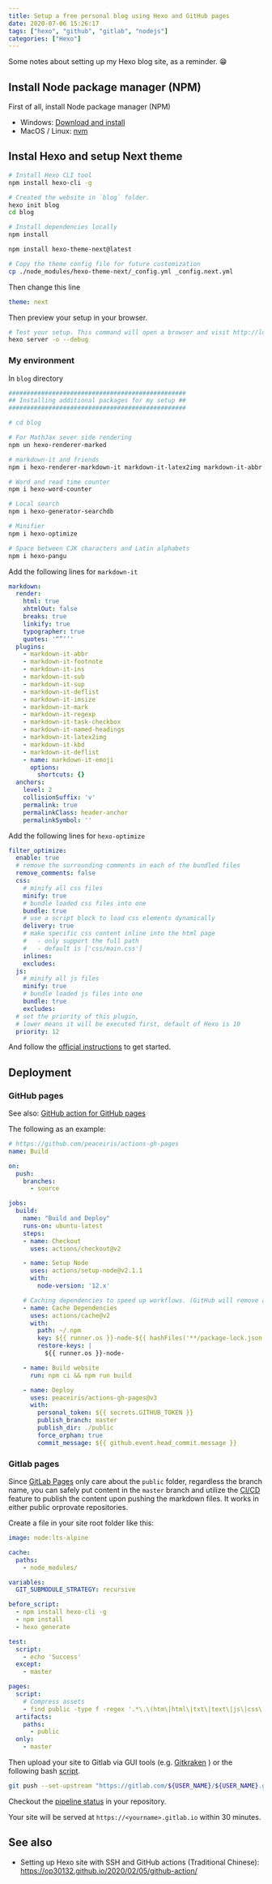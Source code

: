 ```yaml
---
title: Setup a free personal blog using Hexo and GitHub pages
date: 2020-07-06 15:26:17
tags: ["hexo", "github", "gitlab", "nodejs"]
categories: ["Hexo"]
---
```


Some notes about setting up my Hexo blog site, as a reminder. 😁

<!-- more -->

## Install Node package manager (NPM)

First of all, install Node package manager (NPM)

- Windows: [Download and install](https://nodejs.org/en/download/)
- MacOS / Linux: [nvm](https://github.com/nvm-sh/nvm)

## Instal Hexo and setup Next theme

```bash
# Install Hexo CLI tool
npm install hexo-cli -g

# Created the website in `blog` folder.
hexo init blog
cd blog

# Install dependencies locally
npm install

npm install hexo-theme-next@latest

# Copy the theme config file for future customization
cp ./node_modules/hexo-theme-next/_config.yml _config.next.yml
```

Then change this line

```yml _config.yml
theme: next
```

Then preview your setup in your browser.

```bash
# Test your setup. This command will open a browser and visit http://localhost:4000. Ctrl+C to exit
hexo server -o --debug
```

### My environment

In `blog` directory

```bash
#################################################
## Installing additional packages for my setup ##
#################################################

# cd blog

# For MathJax sever side rendering
npm un hexo-renderer-marked

# markdown-it and friends
npm i hexo-renderer-markdown-it markdown-it-latex2img markdown-it-abbr markdown-it-deflist markdown-it-emoji markdown-it-footnote markdown-it-imsize markdown-it-ins markdown-it-mark markdown-it-named-headings markdown-it-regexp markdown-it-sub markdown-it-sup markdown-it-task-checkbox markdown-it-kbd

# Word and read time counter
npm i hexo-word-counter

# Local search
npm i hexo-generator-searchdb

# Minifier
npm i hexo-optimize

# Space between CJK characters and Latin alphabets
npm i hexo-pangu
```

Add the following lines for `markdown-it`

```yml _config.yml
markdown:
  render:
    html: true
    xhtmlOut: false
    breaks: true
    linkify: true
    typographer: true
    quotes: '“”‘’'
  plugins:
    - markdown-it-abbr
    - markdown-it-footnote
    - markdown-it-ins
    - markdown-it-sub
    - markdown-it-sup
    - markdown-it-deflist
    - markdown-it-imsize
    - markdown-it-mark
    - markdown-it-regexp
    - markdown-it-task-checkbox
    - markdown-it-named-headings
    - markdown-it-latex2img
    - markdown-it-kbd
    - markdown-it-deflist
    - name: markdown-it-emoji
      options:
        shortcuts: {}
  anchors:
    level: 2
    collisionSuffix: 'v'
    permalink: true
    permalinkClass: header-anchor
    permalinkSymbol: ''
```

Add the following lines for `hexo-optimize`
```yml _config.yml
filter_optimize:
  enable: true
  # remove the surrounding comments in each of the bundled files
  remove_comments: false
  css:
    # minify all css files
    minify: true
    # bundle loaded css files into one
    bundle: true
    # use a script block to load css elements dynamically
    delivery: true
    # make specific css content inline into the html page
    #   - only support the full path
    #   - default is ['css/main.css']
    inlines:
    excludes:
  js:
    # minify all js files
    minify: true
    # bundle loaded js files into one
    bundle: true
    excludes:
  # set the priority of this plugin,
  # lower means it will be executed first, default of Hexo is 10
  priority: 12
```

And follow the [official instructions](https://theme-next.js.org/docs/getting-started/) to get started.

## Deployment

### GitHub pages

See also: [GitHub action for GitHub pages](https://github.com/peaceiris/actions-gh-pages)

The following as an example:

```yml .github/workflows/build.yml
# https://github.com/peaceiris/actions-gh-pages
name: Build

on:
  push:
    branches:
      - source

jobs:
  build:
    name: "Build and Deploy"
    runs-on: ubuntu-latest
    steps:
    - name: Checkout
      uses: actions/checkout@v2

    - name: Setup Node
      uses: actions/setup-node@v2.1.1
      with:
        node-version: '12.x'

    # Caching dependencies to speed up workflows. (GitHub will remove any cache entries that have not been accessed in over 7 days.)
    - name: Cache Dependencies
      uses: actions/cache@v2
      with:
        path: ~/.npm
        key: ${{ runner.os }}-node-${{ hashFiles('**/package-lock.json') }}
        restore-keys: |
          ${{ runner.os }}-node-

    - name: Build website
      run: npm ci && npm run build

    - name: Deploy
      uses: peaceiris/actions-gh-pages@v3
      with:
        personal_token: ${{ secrets.GITHUB_TOKEN }}
        publish_branch: master
        publish_dir: ./public
        force_orphan: true
        commit_message: ${{ github.event.head_commit.message }}
```

### Gitlab pages

Since [GitLab Pages](https://docs.gitlab.com/ee/user/project/pages/) only care about the `public` folder, regardless the branch name, you can safely put content in the `master` branch and utilize the [CI/CD](https://docs.gitlab.com/ee/ci/) feature to publish the content upon pushing the markdown files. It works in either public orprovate repositories.

Create a file in your site root folder like this:

```yaml .gitlab-ci.yml
image: node:lts-alpine

cache:
  paths:
    - node_modules/

variables:
  GIT_SUBMODULE_STRATEGY: recursive

before_script:
  - npm install hexo-cli -g
  - npm install
  - hexo generate

test:
  script:
    - echo 'Success'
  except:
    - master

pages:
  script:
    # Compress assets
    - find public -type f -regex '.*\.\(htm\|html\|txt\|text\|js\|css\|svg\|xml\)$' -exec gzip -f -k {} \;
  artifacts:
    paths:
      - public
  only:
    - master

```

Then upload your site to Gitlab via GUI tools (e.g. [Gitkraken](https://www.gitkraken.com/) ) or the following bash [script](https://docs.gitlab.com/ee/gitlab-basics/create-project.html#push-to-create-a-new-project).

```bash
git push --set-upstream "https://gitlab.com/${USER_NAME}/${USER_NAME}.gitlab.io.git" master
```

Checkout the [pipeline status](https://docs.gitlab.com/ee/ci/pipelines/#view-pipelines) in your repository.

Your site will be served at `https://<yourname>.gitlab.io` within 30 minutes.

## See also

- Setting up Hexo site with SSH and GitHub actions (Traditional Chinese): <https://op30132.github.io/2020/02/05/github-action/>

